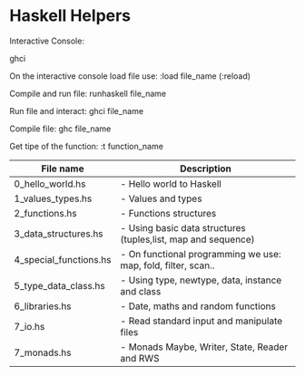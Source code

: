# Haskell Helpers

Interactive Console:

ghci

On the interactive console load file use:
:load file_name (:reload)

Compile and run file:
runhaskell file_name

Run file and interact:
ghci file_name

Compile file:
ghc file_name

Get tipe of the function:
:t function_name

| File name        		| Description 												   |
| --------------------- |------------------------------------------------------------- |
| 0_hello_world.hs 		| - Hello world to Haskell |
| 1_values_types.hs 	| - Values and types |
| 2_functions.hs 		| - Functions structures |
| 3_data_structures.hs 	| - Using basic data structures (tuples,list, map and sequence) |
| 4_special_functions.hs| - On functional programming we use: map, fold, filter, scan.. |
| 5_type_data_class.hs  | - Using type, newtype, data, instance and class |
| 6_libraries.hs 		| - Date, maths and random functions |
| 7_io.hs 				| - Read standard input and manipulate files |
| 7_monads.hs 			| - Monads Maybe, Writer, State, Reader and RWS |